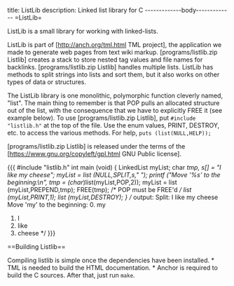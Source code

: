 title: ListLib
description: Linked list library for C
-------------body-------------
=ListLib=

ListLib is a small library for working with linked-lists.

ListLib is part of [http://anch.org/tml.html TML project], the application we made to generate web pages from text wiki markup. [programs/listlib.zip Listlib] creates a stack to store nested tag values and file names for backlinks. [programs/listlib.zip Listlib] handles multiple lists. ListLib has methods to split strings into lists and sort them, but it also works on other types of data or structures.

The ListLib library is one monolithic, polymorphic function cleverly named, "list". The main thing to remember is that POP pulls an allocated structure out of the list, with the consequence that we have to explicitly FREE it (see example below). To use [programs/listlib.zip Listlib], put `#include "listlib.h"` at the top of the file. Use the enum values, PRINT, DESTROY, etc. to access the various methods. For help, `puts (list(NULL,HELP));`

[programs/listlib.zip Listlib] is released under the terms of the [https://www.gnu.org/copyleft/gpl.html GNU Public license].

{{{
#include "listlib.h"
int main (void) {
    LinkedList myList;
    char *tmp, s[] = "I like my cheese";
    myList = list (NULL,SPLIT,s," ");
    printf ("Move '%s' to the beginning:\n",
        tmp = (char*)list(myList,POP,2));
    myList = list (myList,PREPEND,tmp);
    FREE(tmp); /* POP must be FREE'd */
    list (myList,PRINT,1);
    list (myList,DESTROY);
}
/* output:
Split: I like my cheese
Move 'my' to the beginning:
0. my
1. I
2. like
3. cheese
*/
}}}

==Building Listlib==

Compiling listlib is simple once the dependencies have been installed.
    * TML is needed to build the HTML documentation.
    * Anchor is required to build the C sources.
After that, just run `make`.
